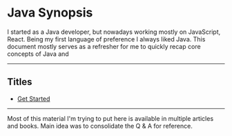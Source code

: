 # Java Synopsis

I started as a Java developer, but nowadays working mostly on JavaScript, React. Being my first language of preference I always liked Java. This document mostly serves as a refresher for me to quickly recap core concepts of Java and

------
## Titles
* [Get Started](getting-started/README.md)

------

Most of this material I'm trying to put here is available in multiple articles and books. Main idea was to consolidate the Q & A for reference.
